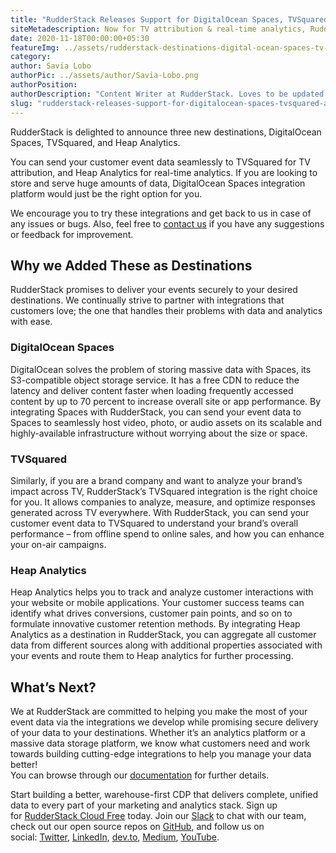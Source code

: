 ```yaml
---
title: "RudderStack Releases Support for DigitalOcean Spaces, TVSquared, and Heap.io"
siteMetadescription: Now for TV attribution & real-time analytics, RudderStack supports DigitalOcean Spaces, TVSquared, and Heap Analytics. Will securely deliver events to analytics machines.
date: 2020-11-18T00:00:00+05:30
featureImg: ../assets/rudderstack-destinations-digital-ocean-spaces-tv-squared-heap.jpg
category: 
author: Savia Lobo
authorPic: ../assets/author/Savia-Lobo.png
authorPosition: 
authorDescription: "Content Writer at RudderStack. Loves to be updated with the tech happenings around the globe. Loves singing and composing songs. Believes in putting the art in smart."
slug: "rudderstack-releases-support-for-digitalocean-spaces-tvsquared-and-heap-io"
---
```

RudderStack is delighted to announce three new destinations, DigitalOcean Spaces, TVSquared, and Heap Analytics.  
  
You can send your customer event data seamlessly to TVSquared for TV attribution, and Heap Analytics for real-time analytics. If you are looking to store and serve huge amounts of data, DigitalOcean Spaces integration platform would just be the right option for you.  
  
We encourage you to try these integrations and get back to us in case of any issues or bugs. Also, feel free to [contact us](mailto:contact@rudderstack.com) if you have any suggestions or feedback for improvement.

Why we Added These as Destinations
----------------------------------

RudderStack promises to deliver your events securely to your desired destinations. We continually strive to partner with integrations that customers love; the one that handles their problems with data and analytics with ease. 

### DigitalOcean Spaces

DigitalOcean solves the problem of storing massive data with Spaces, its S3-compatible object storage service. It has a free CDN to reduce the latency and deliver content faster when loading frequently accessed content by up to 70 percent to increase overall site or app performance. By integrating Spaces with RudderStack, you can send your event data to Spaces to seamlessly host video, photo, or audio assets on its scalable and highly-available infrastructure without worrying about the size or space.

### TVSquared

Similarly, if you are a brand company and want to analyze your brand’s impact across TV, RudderStack’s TVSquared integration is the right choice for you. It allows companies to analyze, measure, and optimize responses generated across TV everywhere. With RudderStack, you can send your customer event data to TVSquared to understand your brand’s overall performance – from offline spend to online sales, and how you can enhance your on-air campaigns. 

### Heap Analytics

Heap Analytics helps you to track and analyze customer interactions with your website or mobile applications. Your customer success teams can identify what drives conversions, customer pain points, and so on to formulate innovative customer retention methods. By integrating Heap Analytics as a destination in RudderStack, you can aggregate all customer data from different sources along with additional properties associated with your events and route them to Heap analytics for further processing.

What’s Next?
------------

We at RudderStack are committed to helping you make the most of your event data via the integrations we develop while promising secure delivery of your data to your destinations. Whether it’s an analytics platform or a massive data storage platform, we know what customers need and work towards building cutting-edge integrations to help you manage your data better!  
You can browse through our [documentation](https://docs.rudderstack.com/destinations) for further details.

Start building a better, warehouse-first CDP that delivers complete, unified data to every part of your marketing and analytics stack. Sign up for [RudderStack Cloud Free](https://app.rudderlabs.com/signup?type=freetrial) today. Join our [Slack](https://resources.rudderstack.com/join-rudderstack-slack) to chat with our team, check out our open source repos on [GitHub](https://github.com/rudderlabs), and follow us on social: [Twitter](https://twitter.com/RudderStack), [LinkedIn](https://www.linkedin.com/company/rudderlabs/), [dev.to](https://dev.to/rudderstack), [Medium](https://rudderstack.medium.com/), [YouTube](https://www.youtube.com/channel/UCgV-B77bV_-LOmKYHw8jvBw).